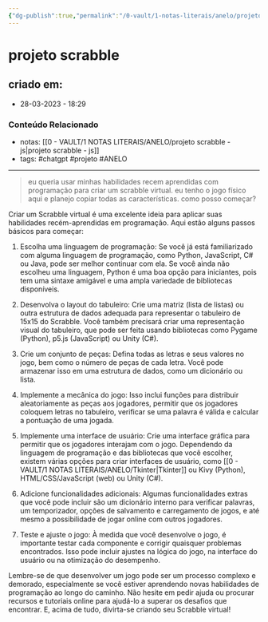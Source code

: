 ```yaml
---
{"dg-publish":true,"permalink":"/0-vault/1-notas-literais/anelo/projeto-scrabble/","tags":["chatgpt","projeto","ANELO"],"dgHomeLink":true,"dgShowLocalGraph":true,"dgShowFileTree":true,"dgEnableSearch":true}
---
```


# projeto scrabble

## criado em: 
-  28-03-2023 - 18:29

### Conteúdo Relacionado
- notas: [[0 - VAULT/1 NOTAS LITERAIS/ANELO/projeto scrabble - js\|projeto scrabble - js]]
- tags: #chatgpt #projeto #ANELO 

---
>eu queria usar minhas habilidades recem aprendidas com programação para criar um scrabble virtual. eu tenho o jogo físico aqui e planejo copiar todas as características. como posso começar?

Criar um Scrabble virtual é uma excelente ideia para aplicar suas habilidades recém-aprendidas em programação. Aqui estão alguns passos básicos para começar:

1.  Escolha uma linguagem de programação: Se você já está familiarizado com alguma linguagem de programação, como Python, JavaScript, C# ou Java, pode ser melhor continuar com ela. Se você ainda não escolheu uma linguagem, Python é uma boa opção para iniciantes, pois tem uma sintaxe amigável e uma ampla variedade de bibliotecas disponíveis.
    
2.  Desenvolva o layout do tabuleiro: Crie uma matriz (lista de listas) ou outra estrutura de dados adequada para representar o tabuleiro de 15x15 do Scrabble. Você também precisará criar uma representação visual do tabuleiro, que pode ser feita usando bibliotecas como Pygame (Python), p5.js (JavaScript) ou Unity (C#).
    
3.  Crie um conjunto de peças: Defina todas as letras e seus valores no jogo, bem como o número de peças de cada letra. Você pode armazenar isso em uma estrutura de dados, como um dicionário ou lista.
    
4.  Implemente a mecânica do jogo: Isso inclui funções para distribuir aleatoriamente as peças aos jogadores, permitir que os jogadores coloquem letras no tabuleiro, verificar se uma palavra é válida e calcular a pontuação de uma jogada.
    
5.  Implemente uma interface de usuário: Crie uma interface gráfica para permitir que os jogadores interajam com o jogo. Dependendo da linguagem de programação e das bibliotecas que você escolher, existem várias opções para criar interfaces de usuário, como [[0 - VAULT/1 NOTAS LITERAIS/ANELO/Tkinter\|Tkinter]] ou Kivy (Python), HTML/CSS/JavaScript (web) ou Unity (C#).
    
6.  Adicione funcionalidades adicionais: Algumas funcionalidades extras que você pode incluir são um dicionário interno para verificar palavras, um temporizador, opções de salvamento e carregamento de jogos, e até mesmo a possibilidade de jogar online com outros jogadores.
    
7.  Teste e ajuste o jogo: À medida que você desenvolve o jogo, é importante testar cada componente e corrigir quaisquer problemas encontrados. Isso pode incluir ajustes na lógica do jogo, na interface do usuário ou na otimização do desempenho.
    

Lembre-se de que desenvolver um jogo pode ser um processo complexo e demorado, especialmente se você estiver aprendendo novas habilidades de programação ao longo do caminho. Não hesite em pedir ajuda ou procurar recursos e tutoriais online para ajudá-lo a superar os desafios que encontrar. E, acima de tudo, divirta-se criando seu Scrabble virtual!

